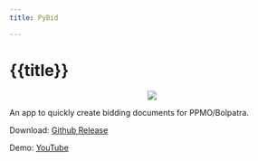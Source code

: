 ```yaml
---
title: PyBid

---
```

# {{title}}
<div align="center">
<img src="/static/img/pybid.jpg" class="center">
</div>

An app to quickly create bidding documents for PPMO/Bolpatra.

Download: [Github Release](https://github.com/pragyanone/PyBid/releases/latest/download/PyBid_ShresthaPragyan.com.np.exe)

Demo: <a href="https://youtu.be/iXKZWFIHSGQ" target="_blank">YouTube</a>